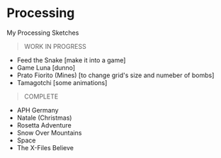 # Processing
My Processing Sketches


> WORK IN PROGRESS
 - Feed the Snake         [make it into a game]
 - Game Luna              [dunno]
 - Prato Fiorito (Mines)  [to change grid's size and numeber of bombs]
 - Tamagotchi             [some animations]


> COMPLETE
 - APH Germany
 - Natale (Christmas)
 - Rosetta Adventure
 - Snow Over Mountains
 - Space
 - The X-Files Believe
